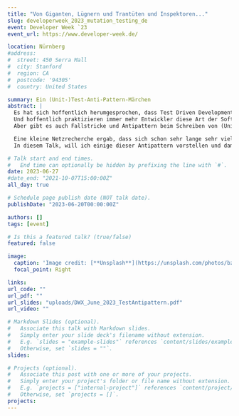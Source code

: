 ```yaml
---
title: "Von Giganten, Lügnern und Trantüten und Inspektoren..."
slug: developerweek_2023_mutation_testing_de
event: Developer Week `23
event_url: https://www.developer-week.de/

location: Nürnberg
#address:
#  street: 450 Serra Mall
#  city: Stanford
#  region: CA
#  postcode: '94305'
#  country: United States

summary: Ein (Unit-)Test-Anti-Pattern-Märchen
abstract: |
  Es hat sich hoffentlich herumgesprochen, dass Test Driven Development (TDD) eine gute Idee ist, um sich bei der Entwicklungsarbeit ein engmaschiges Sicherheitsnetz zu knüpfen.
  Und hoffentlich praktizieren immer mehr Entwickler diese Art der Softwareentwicklung.
  Aber gibt es auch Fallstricke und Antipattern beim Schreiben von (Unit-)Tests?

  Eine kleine Netzrecherche ergab, dass sich schon sehr lange sehr viele Leute Gedanken zum Thema TDD Antipattern gemacht und diese sogar (wohlklingende) Namen haben.
  In diesem Talk, will ich einige dieser Antipattern vorstellen und damit zum Nachdenken anregen, wie man die eigenen Tests demnächst noch besser und frei von Antipattern schreiben kann.

# Talk start and end times.
#   End time can optionally be hidden by prefixing the line with `#`.
date: 2023-06-27
#date_end: "2021-10-07T15:00:00Z"
all_day: true

# Schedule page publish date (NOT talk date).
publishDate: "2023-06-20T00:00:00Z"

authors: []
tags: [event]

# Is this a featured talk? (true/false)
featured: false

image:
  caption: 'Image credit: [**Unsplash**](https://unsplash.com/photos/bzdhc5b3Bxs)'
  focal_point: Right

links:
url_code: ""
url_pdf: ""
url_slides: "uploads/DWX_June_2023_TestAntipattern.pdf"
url_video: ""

# Markdown Slides (optional).
#   Associate this talk with Markdown slides.
#   Simply enter your slide deck's filename without extension.
#   E.g. `slides = "example-slides"` references `content/slides/example-slides.md`.
#   Otherwise, set `slides = ""`.
slides:

# Projects (optional).
#   Associate this post with one or more of your projects.
#   Simply enter your project's folder or file name without extension.
#   E.g. `projects = ["internal-project"]` references `content/project/deep-learning/index.md`.
#   Otherwise, set `projects = []`.
projects:
---
```


